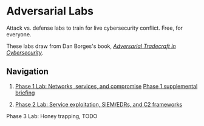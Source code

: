 # Adversarial Labs
Attack vs. defense labs to train for live cybersecurity conflict. Free, for everyone.

These labs draw from Dan Borges's book, *[Adversarial Tradecraft in Cybersecurity](https://www.packtpub.com/en-us/product/adversarial-tradecraft-in-cybersecurity-9781801076203)*.

## Navigation
1. [Phase 1 Lab: Networks, services, and compromise](labs/cis4930_lab_phase1.pdf)
[Phase 1 supplemental briefing](labs/cis4930_phase1_helpdoc.pdf)

2. [Phase 2 Lab: Service exploitation, SIEM/EDRs, and C2 frameworks](labs/cis4930_phase1_helpdoc.pdf)

Phase 3 Lab: Honey trapping, TODO
